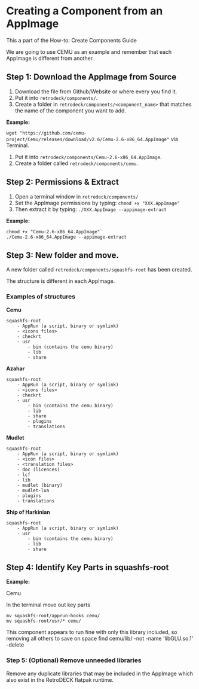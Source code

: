 # Creating a Component from an AppImage

This a part of the How-to: Create Components Guide

We are going to use CEMU as an example and remember that each AppImage is different from another. 
        
## Step 1: Download the AppImage from Source

1. Download the file from Github/Website or where every you find it.
2. Put it into `retrodeck/components/`.
3. Create a folder in `retrodeck/components/<component_name>` that matches the name of the component you want to add.

**Example:**

`wget "https://github.com/cemu-project/Cemu/releases/download/v2.6/Cemu-2.6-x86_64.AppImage"` via Terminal.

1. Put it into `retrodeck/components/Cemu-2.6-x86_64.AppImage`.
2. Create a folder called `retrodeck/components/cemu`.


## Step 2: Permissions & Extract 

1. Open a terminal window in `retrodeck/components/`
2. Set the AppImage permissions by typing: `chmod +x "XXX.AppImage"` 
3. Then extract it by typing: `./XXX.AppImage --appimage-extract`

**Example:**

```
chmod +x "Cemu-2.6-x86_64.AppImage"`
./Cemu-2.6-x86_64.AppImage --appimage-extract
```

## Step 3: New folder and move.

A new folder called `retrodeck/components/squashfs-root` has been created.

The structure is different in each AppImage.

### Examples of structures

**Cemu**

```
squashfs-root
    - AppRun (a script, binary or symlink)
    - <icons files>
    - checkrt
    - usr
        - bin (contains the cemu binary)
        - lib   
        - share
```

**Azahar**

```
squashfs-root
    - AppRun (a script, binary or symlink)
    - <icons files>
    - checkrt
    - usr
        - bin (contains the cemu binary)
        - lib   
        - share
        - plugins
        - translations
```

**Mudlet**

```
squashfs-root
    - AppRun (a script, binary or symlink)
    - <icon files>
    - <translation files>
    - doc (licences)
    - lcf
    - lib
    - mudlet (binary)
    - mudlet-lua
    - plugins
    - translations
```

**Ship of Harkinian**

```
squashfs-root
    - AppRun (a script, binary or symlink)
    - usr
        - bin (contains the cemu binary)
        - lib   
        - share
```
        
## Step 4: Identify Key Parts in squashfs-root

**Example:**

Cemu

In the terminal move out key parts 

```
mv squashfs-root/apprun-hooks cemu/
mv squashfs-root/usr/* cemu/
```

This component appears to run fine with only this library included, so removing all others to save on space
find cemu/lib/ -not -name 'libGLU.so.1' -delete
 
### Step 5: (Optional) Remove unneeded libraries

Remove any duplicate libraries that may be included in the AppImage which also exist in the RetroDECK flatpak runtime.
